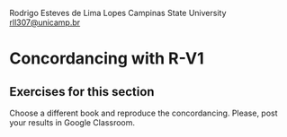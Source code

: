 Rodrigo Esteves de Lima Lopes
Campinas State University
rll307@unicamp.br


# Concordancing with R-V1

## Exercises for this section

Choose a different book and reproduce the concordancing. Please, post your results in Google Classroom. 

